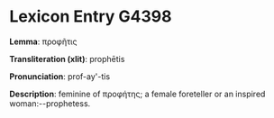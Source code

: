 # Lexicon Entry G4398

**Lemma**: προφῆτις

**Transliteration (xlit)**: prophētis

**Pronunciation**: prof-ay'-tis

**Description**:
feminine of προφήτης; a female foreteller or an inspired woman:--prophetess.
